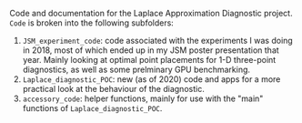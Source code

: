 Code and documentation for the Laplace Approximation Diagnostic project. `Code` is broken into the following subfolders:

1) `JSM_experiment_code`: code associated with the experiments I was doing in 2018, most of which ended up in my JSM poster presentation that year. Mainly looking at optimal point placements for 1-D three-point diagnostics, as well as some prelminary GPU benchmarking.
2) `Laplace_diagnostic_POC`: new (as of 2020) code and apps for a more practical look at the behaviour of the diagnostic.
3) `accessory_code`: helper functions, mainly for use with the "main" functions of `Laplace_diagnostic_POC`.
